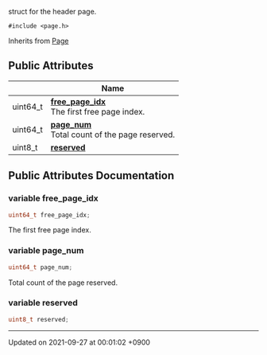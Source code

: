 struct for the header page. 


`#include <page.h>`

Inherits from [Page](/Classes/Page)

## Public Attributes

|                | Name           |
| -------------- | -------------- |
| uint64_t | **[free_page_idx](/Classes/HeaderPage#variable-free-page-idx)** <br>The first free page index.  |
| uint64_t | **[page_num](/Classes/HeaderPage#variable-page-num)** <br>Total count of the page reserved.  |
| uint8_t | **[reserved](/Classes/HeaderPage#variable-reserved)**  |

## Public Attributes Documentation

### variable free_page_idx

```cpp
uint64_t free_page_idx;
```

The first free page index. 

### variable page_num

```cpp
uint64_t page_num;
```

Total count of the page reserved. 

### variable reserved

```cpp
uint8_t reserved;
```


-------------------------------

Updated on 2021-09-27 at 00:01:02 +0900